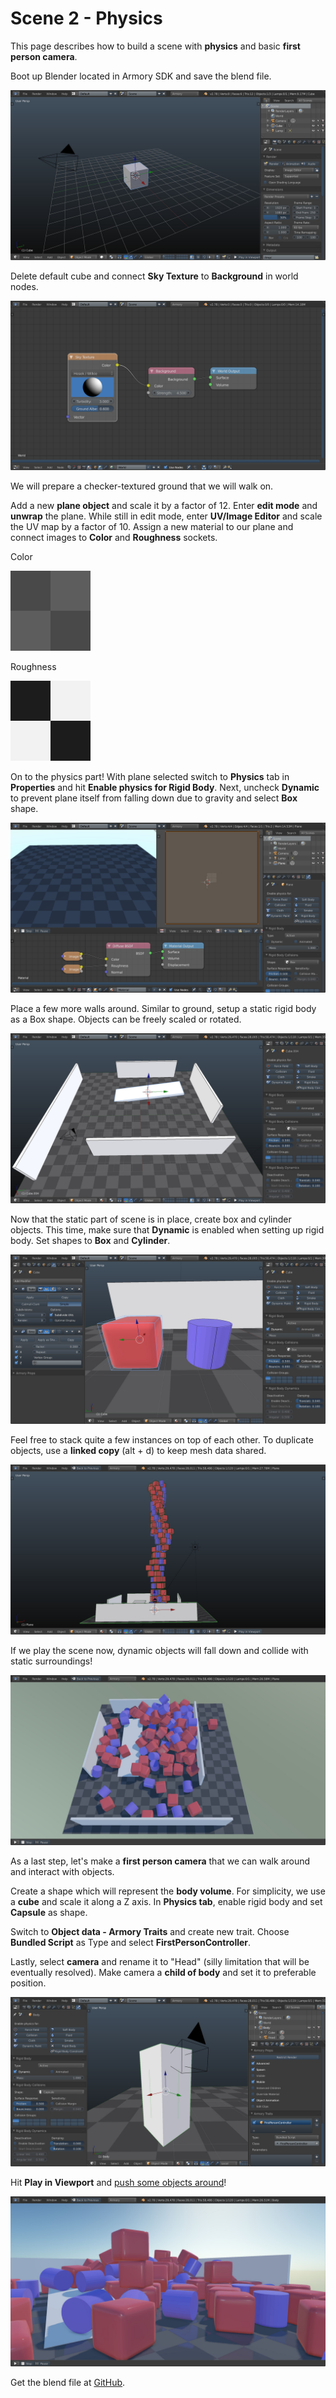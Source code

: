 # Scene 2 - Physics

This page describes how to build a scene with **physics** and basic **first person camera**.

Boot up Blender located in Armory SDK and save the blend file.

![](img/scene1/0.jpg)

Delete default cube and connect **Sky Texture** to **Background** in world nodes. 

![](img/scene2/0.jpg)

We will prepare a checker-textured ground  that we will walk on.

Add a new **plane object** and scale it by a factor of 12. Enter **edit mode** and **unwrap** the plane. While still in edit mode, enter **UV/Image Editor** and scale the UV map by a factor of 10. Assign a new material to our plane and connect images to **Color** and **Roughness** sockets.

Color

![](img/checker.png)

Roughness

![](img/checker_rough.png)

On to the physics part! With plane selected switch to **Physics** tab in **Properties** and hit **Enable physics for Rigid Body**. Next, uncheck **Dynamic** to prevent plane itself from falling down due to gravity and select **Box** shape.

![](img/scene2/1.jpg)

Place a few more walls around. Similar to ground, setup a static rigid body as a Box shape. Objects can be freely scaled or rotated.

![](img/scene2/2.jpg)

Now that the static part of scene is in place, create box and cylinder objects. This time, make sure that **Dynamic** is enabled when setting up rigid body. Set shapes to **Box** and **Cylinder**.

![](img/scene2/3.jpg)

Feel free to stack quite a few instances on top of each other. To duplicate objects, use a **linked copy** (alt + d) to keep mesh data shared.

![](img/scene2/4.jpg)

If we play the scene now, dynamic objects will fall down and collide with static surroundings!

![](img/scene2/5.jpg)

As a last step, let's make a **first person camera** that we can walk around and interact with objects.

Create a shape which will represent the **body volume**. For simplicity, we use a **cube** and scale it along a Z axis. In **Physics tab**, enable rigid body and set **Capsule** as shape.

Switch to **Object data - Armory Traits** and create new trait. Choose **Bundled Script** as Type and select **FirstPersonController**.

Lastly, select **camera** and rename it to "Head" (silly limitation that will be eventually resolved). Make camera a **child of body** and set it to preferable position.

![](img/scene2/6.jpg)

Hit **Play in Viewport** and [push some objects around](http://armory3d.org/demo/scene2)!

![](img/scene2/7.jpg)

Get the blend file at [GitHub](https://github.com/armory3d/armory_examples/tree/master/scene2).
